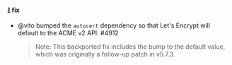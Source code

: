 #### <sub><sup><a name="4912" href="#4912">:link:</a></sup></sub> fix

* @vito bumped the `autocert` dependency so that Let's Encrypt will default to the ACME v2 API. #4912

  > Note: This backported fix includes the bump to the default value, which was
  > originally a follow-up patch in v5.7.3.
